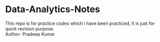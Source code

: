 # Data-Analytics-Notes
This repo is for practice codes which i have been practiced, it is just for quick revision purpose.
<br>
Author- Pradeep Kumar
